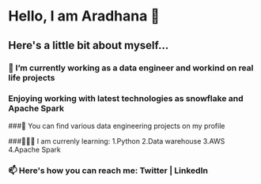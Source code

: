 # Hello, I am Aradhana 👋

## Here's a little bit about myself...

### 🔭 I’m currently working as a data engineer and workind on real life projects
### Enjoying working with latest technologies as snowflake and Apache Spark

###🤘 You can find various data engineering projects on my profile

###🧑🏻‍🏫 I am currenly learning:
1.Python
2.Data warehouse
3.AWS
4.Apache Spark

### 📫 Here's how you can reach me: Twitter | LinkedIn
